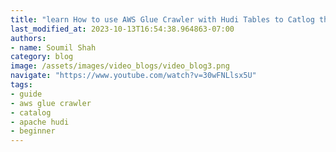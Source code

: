 ```yaml
---
title: "learn How to use AWS Glue Crawler with Hudi Tables to Catlog the Data"
last_modified_at: 2023-10-13T16:54:38.964863-07:00
authors:
- name: Soumil Shah
category: blog
image: /assets/images/video_blogs/video_blog3.png
navigate: "https://www.youtube.com/watch?v=30wFNLlsx5U"
tags:
- guide
- aws glue crawler
- catalog
- apache hudi
- beginner
---
```

